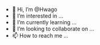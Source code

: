- 👋 Hi, I’m @Hwago
- 👀 I’m interested in ...
- 🌱 I’m currently learning ...
- 💞️ I’m looking to collaborate on ...
- 📫 How to reach me ...

<!---
Hwago/Hwago is a ✨ special ✨ repository because its `README.md` (this file) appears on your GitHub profile.
You can click the Preview link to take a look at your changes.
--->
